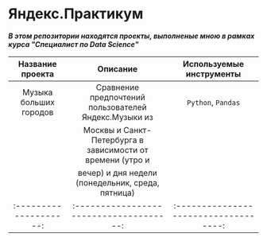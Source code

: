 # Яндекс.Практикум
***В этом репозитории находятся проекты, выполненые мною в рамках курса "Специалист по Data Science"***

| **Название проекта**                  | **Описание**                 | **Используемые инструменты**    |
| :--------------------: | :-------------------------------------: |:-----------------------------------:|
| Музыка больших городов| Сравнение предпочтений пользователей Яндекс.Музыки из      | `Python`, `Pandas`|
                          |Москвы и Санкт-Петербурга в зависимости от времени (утро и|
                          |вечер) и дня недели (понедельник, среда, пятница) |
| :--------------------: | :-------------------------------------: |:-----------------------------------:|
